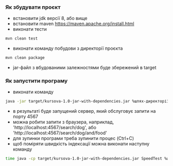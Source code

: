 ### Як збудувати проєкт

- встановити jdk версії 8, або вище
- встановити maven https://maven.apache.org/install.html
- виконати тести
```bash
mvn clean test
```
- виконати команду побудови з директорії проєкта
```bash
mvn clean package
```
- jar-файл з вбудованими залежностями буде збережений в target

### Як запустити програму

- виконати команду
```bash
java -jar target/kursova-1.0-jar-with-dependencies.jar %шлях-директорії-з-файлами-для-індексації% %кількість-потоків%
```
- в результаті буде запущений сервер, який обслуговує запити на порту 4567
- можна робити запити з браузера, наприклад, 'http://localhost:4567/search/dog', aбо 'http://localhost:4567/search/dog/and/food'
- для зупинки програми треба зупинити процес (Ctrl+C)
- щоб поміряти швидкість індекcації можна виконати наступну команду
```bash
time java -cp target/kursova-1.0-jar-with-dependencies.jar SpeedTest %шлях-директорії-з-файлами-для-індексації% %кількість-потоків% > /dev/null
```
